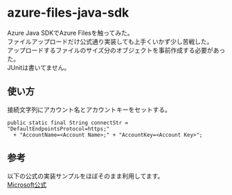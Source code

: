 # azure-files-java-sdk

Azure Java SDKでAzure Filesを触ってみた。  
ファイルアップロードだけ公式通り実装しても上手くいかず少し苦戦した。  
アップロードするファイルのサイズ分のオブジェクトを事前作成する必要があった。  
JUnitは書いてません。

## 使い方
接続文字列にアカウント名とアカウントキーをセットする。

    public static final String connectStr = "DefaultEndpointsProtocol=https;"
      + "AccountName=<Account Name>;" + "AccountKey=<Account Key>";

## 参考
以下の公式の実装サンプルをほぼそのまま利用してます。  
[Microsoft公式](https://docs.microsoft.com/ja-jp/azure/storage/files/storage-java-how-to-use-file-storage?tabs=java)
